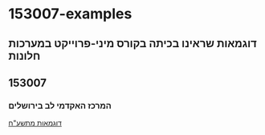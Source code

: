 # 153007-examples

## דוגמאות שראינו בכיתה בקורס מיני-פרוייקט במערכות חלונות
## 153007 
### המרכז האקדמי לב בירושלים

[דוגמאות מתשע"ח]( https://github.com/LEV-jct/153007-examples)
